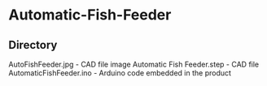 # Automatic-Fish-Feeder

## Directory
AutoFishFeeder.jpg - CAD file image
Automatic Fish Feeder.step - CAD file
AutomaticFishFeeder.ino - Arduino code embedded in the product

